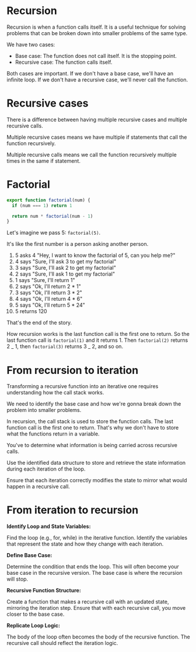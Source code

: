 # Recursion

Recursion is when a function calls itself. It is a useful technique for solving problems that can be broken down into smaller problems of the same type.

We have two cases:

- Base case: The function does not call itself. It is the stopping point.
- Recursive case: The function calls itself.

Both cases are important. If we don't have a base case, we'll have an infinite loop. If we don't have a recursive case, we'll never call the function.

# Recursive cases

There is a difference between having multiple recursive cases and multiple recursive calls.

Multiple recursive cases means we have multiple if statements that call the function recursively.

Multiple recursive calls means we call the function recursively multiple times in the same if statement.

# Factorial

```js
export function factorial(num) {
  if (num === 1) return 1

  return num * factorial(num - 1)
}
```

Let's imagine we pass 5: `factorial(5)`.

It's like the first number is a person asking another person.

1. 5 asks 4 "Hey, I want to know the factorial of 5, can you help me?"
2. 4 says "Sure, I'll ask 3 to get my factorial"
3. 3 says "Sure, I'll ask 2 to get my factorial"
4. 2 says "Sure, I'll ask 1 to get my factorial"
5. 1 says "Sure, I'll return 1"
6. 2 says "Ok, I'll return 2 \* 1"
7. 3 says "Ok, I'll return 3 \* 2"
8. 4 says "Ok, I'll return 4 \* 6"
9. 5 says "Ok, I'll return 5 \* 24"
10. 5 returns 120

That's the end of the story.

How recursion works is the last function call is the first one to return. So the last function call is `factorial(1)` and it returns 1. Then `factorial(2)` returns 2 _ 1, then `factorial(3)` returns 3 _ 2, and so on.

# From recursion to iteration

Transforming a recursive function into an iterative one requires understanding how the call stack works.

We need to identify the base case and how we're gonna break down the problem into smaller problems.

In recursion, the call stack is used to store the function calls. The last function call is the first one to return. That's why we don't have to store what the functions return in a variable.

You've to determine what information is being carried across recursive calls.

Use the identified data structure to store and retrieve the state information during each iteration of the loop.

Ensure that each iteration correctly modifies the state to mirror what would happen in a recursive call.

# From iteration to recursion

**Identify Loop and State Variables:**

Find the loop (e.g., for, while) in the iterative function.
Identify the variables that represent the state and how they change with each iteration.

**Define Base Case:**

Determine the condition that ends the loop. This will often become your base case in the recursive version.
The base case is where the recursion will stop.

**Recursive Function Structure:**

Create a function that makes a recursive call with an updated state, mirroring the iteration step.
Ensure that with each recursive call, you move closer to the base case.

**Replicate Loop Logic:**

The body of the loop often becomes the body of the recursive function.
The recursive call should reflect the iteration logic.
